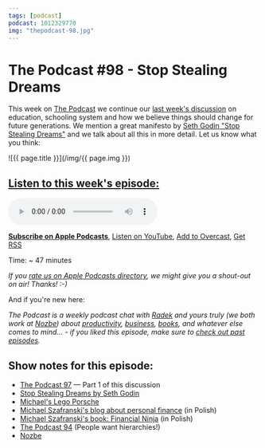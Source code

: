 ```yaml
---
tags: [podcast]
podcast: 1012329770
img: "thepodcast-98.jpg"
---
```


# The Podcast #98 - Stop Stealing Dreams

This week on [The Podcast][p] we continue our [last week's discussion](https://sliwinski.com/thepodcast-97) on education, schooling system and how we believe things should change for future generations. We mention a great manifesto by [Seth Godin "Stop Stealing Dreams"](http://www.sethgodin.com/sg/docs/stopstealingdreamsscreen.pdf) and we talk about all this in more detail. Let us know what you think:

<!--More-->

![{{ page.title }}](/img/{{ page.img }})

## [Listen to this week's episode:][e]

<audio controls>
<source src="https://files.nozbe.com/podcast/098.mp3" type="audio/mpeg">
</audio>

**[Subscribe on Apple Podcasts][i]**, [Listen on YouTube][y], [Add to Overcast][ov], [Get RSS][rss]

Time: ~ 47 minutes

*If you [rate us on Apple Podcasts directory][i], we might give you a shout-out on air! Thanks! :-)*

And if you're new here:

*The Podcast is a weekly podcast chat with [Radek][r] and yours truly (we both work at [Nozbe][n]) about [productivity](/productivity), [business](/business), [books](/books), and whatever else comes to mind… - if you liked this episode, make sure to [check out past episodes](/podcast).*

## Show notes for this episode:

  * [The Podcast 97](http://thepodcast.fm/episodes/97) — Part 1 of this discussion
  * [Stop Stealing Dreams by Seth Godin](http://www.sethgodin.com/sg/docs/stopstealingdreamsscreen.pdf)
  * [Michael's Lego Porsche](https://www.instagram.com/p/BQBEBnpFxUr/?taken-by=michaelsliwinski)
  * [Michael Szafranski's blog about personal finance](http://jakoszczedzacpieniadze.pl/) (in Polish)
  * [Michael Szafranski's book: Financial Ninja](http://finansowyninja.pl/) (in Polish)
  * [The Podcast 94](http://thepodcast.fm/episodes/94) (People want hierarchies!)
  * [Nozbe](https://nozbe.com/)

[ov]: https://overcast.fm/itunes1012329770/the-podcast
[y]: https://michael.gratis/thepodcastyt
[rss]: http://thepodcast.fm/episodes?format=RSS
[e]: http://thepodcast.fm/episodes/98
[p]: https://michael.gratis/thepodcastfm
[n]: https://nozbe.com/?a=mike
[r]: https://michael.gratis/radex
[i]: https://michael.gratis/thepodcast
[o]: https://michael.gratis/ipadonly

[pm]: http://productivemag.com/